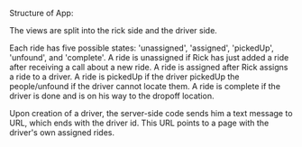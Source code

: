 Structure of App:

The views are split into the rick side and the driver side.

Each ride has five possible states: 'unassigned', 'assigned', 'pickedUp', 'unfound', and 'complete'.
A ride is unassigned if Rick has just added a ride after receiving a call about a new ride.
A ride is assigned after Rick assigns a ride to a driver.
A ride is pickedUp if the driver pickedUp the people/unfound if the driver cannot locate them.
A ride is complete if the driver is done and is on his way to the dropoff location.

Upon creation of a driver, the server-side code sends him a text message to URL, which
ends with the driver id. This URL points to a page with the driver's own assigned rides.




